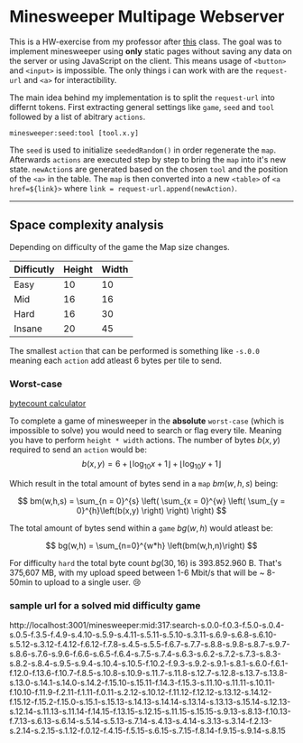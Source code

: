 # Minesweeper Multipage Webserver

  

This is a HW-exercise from my professor after [this](https://www.tu-chemnitz.de/informatik/theoretische-informatik/WE-I/lecture-notes/04-02-static-server.html) class. The goal was to implement minesweeper using **only** static pages without saving any data on the server or using JavaScript on the client. This means usage of ``<button>`` and ``<input>`` is impossible. The only things i can work with are the ``request-url`` and ``<a>`` for interactibility. 


The main idea behind my implementation is to split the ``request-url`` into differnt tokens.
First extracting general settings like ``game``, ``seed`` and ``tool`` followed by a  list of abitrary ``actions``.
```
minesweeper:seed:tool [tool.x.y]
``` 

The ``seed`` is used to initialize ``seededRandom()`` in order regenerate the ``map``.
Afterwards ``actions`` are executed step by step to bring the ``map`` into it's new state.
``newAction``s are generated based on the chosen ``tool`` and the position of the ``<a>`` in the table.
The ``map`` is then converted into a new ``<table>`` of ``<a href=${link}>`` where ``link = request-url.append(newAction)``.

---

## Space complexity analysis

Depending on difficulty of the game the Map size changes.

| Difficutly | Height | Width | 
| ---------- | ----- | -------|
| Easy | 10 | 10 |
| Mid  | 16 | 16 |
| Hard | 16 | 30 |
| Insane | 20 | 45 |

The smallest ``action`` that can be performed is something like ``-s.0.0`` meaning each ``action`` add atleast 6 bytes per tile to send.


### Worst-case

[bytecount calculator](bytecount.js)


To complete a game of minesweeper in the **absolute** ``worst-case`` (which is impossible to solve) you would need to search or flag every tile. Meaning you have to perform ``height * width`` actions. The number of bytes $b(x,y)$ required to send an ``action`` would be: 
$$ 
b(x,y) = 6 + \lfloor \log_{10}{x+1}\rfloor + \lfloor \log_{10}{y+1}\rfloor 
$$

Which result in the total amount of bytes send in a ``map`` $bm(w,h,s)$ being:

$$
bm(w,h,s) = \sum_{n = 0}^{s} \left(
            \sum_{x = 0}^{w} \left(
            \sum_{y = 0}^{h}\left(b(x,y)
            \right)  \right) \right)
$$

The total amount of bytes send within a ``game`` $bg(w,h)$ would atleast be:

$$
bg(w,h) = \sum_{n=0}^{w*h} \left(bm(w,h,n)\right)
$$


For difficulty ``hard`` the total byte count $bg(30,16)$ is 393.852.960 B. That's 375,607 MB, with my upload speed between 1-6 Mbit/s that will be ~ 8-50min to upload to a single user. 😢


### sample url for a solved mid difficulty game


http://localhost:3001/minesweeper:mid:317:search-s.0.0-f.0.3-f.5.0-s.0.4-s.0.5-f.3.5-f.4.9-s.4.10-s.5.9-s.4.11-s.5.11-s.5.10-s.3.11-s.6.9-s.6.8-s.6.10-s.5.12-s.3.12-f.4.12-f.6.12-f.7.8-s.4.5-s.5.5-f.6.7-s.7.7-s.8.8-s.9.8-s.8.7-s.9.7-s.8.6-s.7.6-s.9.6-f.6.6-s.6.5-f.6.4-s.7.5-s.7.4-s.6.3-s.6.2-s.7.2-s.7.3-s.8.3-s.8.2-s.8.4-s.9.5-s.9.4-s.10.4-s.10.5-f.10.2-f.9.3-s.9.2-s.9.1-s.8.1-s.6.0-f.6.1-f.12.0-f.13.6-f.10.7-f.8.5-s.10.8-s.10.9-s.11.7-s.11.8-s.12.7-s.12.8-s.13.7-s.13.8-s.13.0-s.14.1-s.14.0-s.14.2-f.15.10-s.15.11-f.14.3-f.15.3-s.11.10-s.11.11-s.10.11-f.10.10-f.11.9-f.2.11-f.1.11-f.0.11-s.2.12-s.10.12-f.11.12-f.12.12-s.13.12-s.14.12-f.15.12-f.15.2-f.15.0-s.15.1-s.15.13-s.14.13-s.14.14-s.13.14-s.13.13-s.15.14-s.12.13-s.12.14-s.11.13-s.11.14-f.14.15-f.13.15-s.12.15-s.11.15-s.15.15-s.9.13-s.8.13-f.10.13-f.7.13-s.6.13-s.6.14-s.5.14-s.5.13-s.7.14-s.4.13-s.4.14-s.3.13-s.3.14-f.2.13-s.2.14-s.2.15-s.1.12-f.0.12-f.4.15-f.5.15-s.6.15-s.7.15-f.8.14-f.9.15-s.9.14-s.8.15


